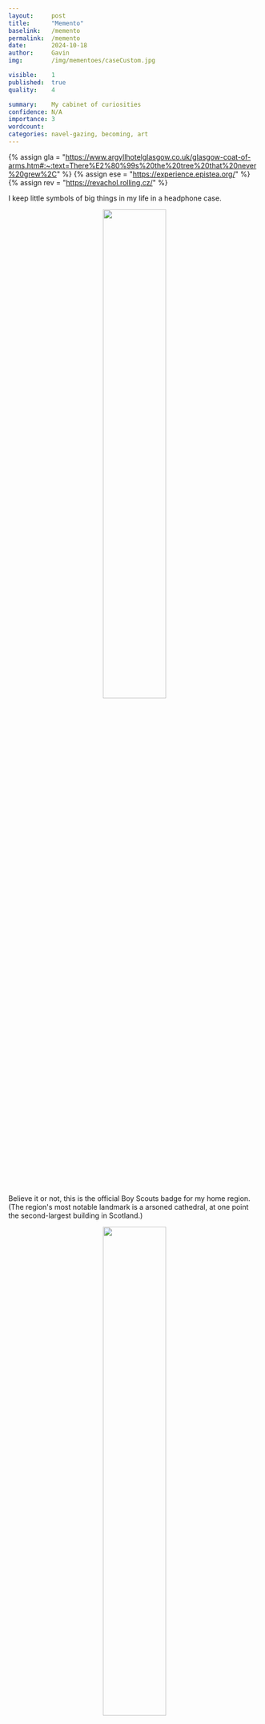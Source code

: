 ```yaml
---
layout:     post
title:      "Memento"
baselink:   /memento
permalink:  /memento
date:       2024-10-18
author:     Gavin   
img:        /img/mementoes/caseCustom.jpg

visible:    1
published:  true
quality:    4

summary:    My cabinet of curiosities
confidence: N/A
importance: 3
wordcount:  
categories: navel-gazing, becoming, art
---
```


{%	assign gla = "https://www.argyllhotelglasgow.co.uk/glasgow-coat-of-arms.htm#:~:text=There%E2%80%99s%20the%20tree%20that%20never%20grew%2C"	%}
{%	assign ese = "https://experience.epistea.org/"	%}
{%	assign rev = "https://revachol.rolling.cz/"	%}


I keep little symbols of big things in my life in a headphone case.


<center>
<img width="50%" src="/img/mementoes/case.jpg" /><br>
</center>

Believe it or not, this is the official Boy Scouts badge for my home region. (The region's most notable landmark is a arsoned cathedral, at one point the second-largest building in Scotland.)
<center>
<img width="50%" src="/img/mementoes/moray.jpg" /><br>
</center>

A young dead friend.
<center>
<img width="50%" src="/img/mementoes/ru.jpg" /><br>
</center>
My first two degrees. (The <a href="{{gla}}">Glasgow one</a> is cut off a ceremonial teaspoon because the official merch sickens me.)
<center>
<img width="50%" src="/img/mementoes/uni.jpg" /><br>
</center>
My first girlfriend, who was completely nonfunctional in the morning until she'd had three cups of coffee.
<center>
<img width="50%" src="/img/mementoes/moka.jpg" /><br>
</center>

My first (anonymous) blog.
<center>
<img width="50%" src="/img/mementoes/snakes.jpg" /><br>
</center>

My second girlfriend, a sommelier.
<center>
<img width="50%" src="/img/mementoes/wine.jpg" /><br>
</center>

33 conference badges.
<center>
<img width="50%" src="/img/mementoes/badges.jpg" /><br>
</center>

This blog. I wanted a ringworld (see favicon) but of course the water here is on the wrong side.
<center>
<img width="50%" src="/img/mementoes/phlebas.jpg" /><br>
</center>

My time in corporate data science.
<center>
<img width="50%" src="/img/mementoes/data.jpg" /><br>
</center>


The best <a href="{{ese}}">event</a> I ever went to. Matches match the theme of creating fire.
<center>
<img width="50%" src="/img/mementoes/epistea.jpg" /><br>
</center>

Self-explanatory.
<center>
<img width="50%" src="/img/mementoes/ev.jpg" /><br>
</center>

A unit of currency from a terrible game.
<center>
<img width="50%" src="/img/mementoes/bead.jpg" /><br>
</center>

A gift from a sentimental friend.
<center>
<img width="50%" src="/img/mementoes/hero.jpg" /><br>
</center>


The FTX year.
<center>
<img width="50%" src="/img/mementoes/chip.jpg" /><br>
</center>

Thank-you notes from my students at ESPR.
<center>
<img width="50%" src="/img/mementoes/letters.jpg" /><br>
</center>

My first company.
<center>
<img width="50%" src="/img/mementoes/arb.jpg" /><br>
</center>


My first employee.
<center>
<img width="50%" src="/img/mementoes/kr.jpg" /><br>
</center>
A thank-you note from a coauthor.
<center>
<img width="50%" src="/img/mementoes/alex.jpg" /><br>
</center>

Archive of photographs.
<center>
<img width="50%" src="/img/mementoes/photos.jpg" /><br>
</center>

My character in my first <a href="{{rev}}">larp</a>.
<center>
<img width="50%" src="/img/mementoes/sam.jpg" /><br>
</center>

My doctoral sword.
<center>
<img width="100%" src="/img/mementoes/sword.jpg" /><br>
</center>

<center>
<img width="50%" src="/img/mementoes/inscrip.jpg" /><br>
</center>


My academic life: 
<center>
<img width="50%" src="/img/mementoes/aca.jpg" /><br>
</center>

<br><br>